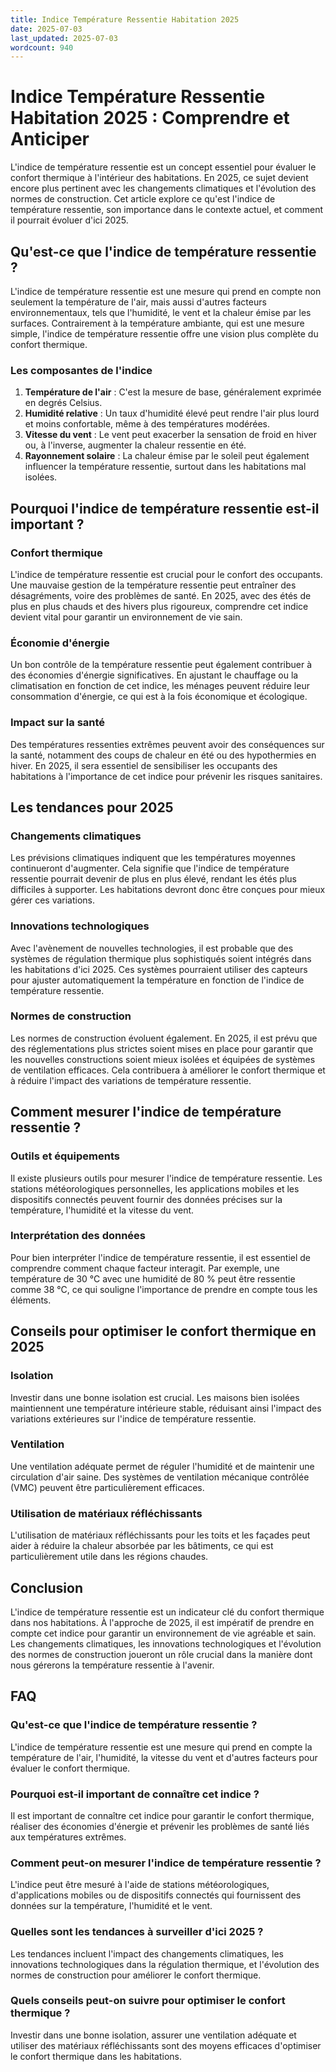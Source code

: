 ```yaml
---
title: Indice Température Ressentie Habitation 2025
date: 2025-07-03
last_updated: 2025-07-03
wordcount: 940
---
```


# Indice Température Ressentie Habitation 2025 : Comprendre et Anticiper

L'indice de température ressentie est un concept essentiel pour évaluer le confort thermique à l'intérieur des habitations. En 2025, ce sujet devient encore plus pertinent avec les changements climatiques et l'évolution des normes de construction. Cet article explore ce qu'est l'indice de température ressentie, son importance dans le contexte actuel, et comment il pourrait évoluer d'ici 2025.

## Qu'est-ce que l'indice de température ressentie ?

L'indice de température ressentie est une mesure qui prend en compte non seulement la température de l'air, mais aussi d'autres facteurs environnementaux, tels que l'humidité, le vent et la chaleur émise par les surfaces. Contrairement à la température ambiante, qui est une mesure simple, l'indice de température ressentie offre une vision plus complète du confort thermique.

### Les composantes de l'indice

1. **Température de l'air** : C'est la mesure de base, généralement exprimée en degrés Celsius.
2. **Humidité relative** : Un taux d'humidité élevé peut rendre l'air plus lourd et moins confortable, même à des températures modérées.
3. **Vitesse du vent** : Le vent peut exacerber la sensation de froid en hiver ou, à l'inverse, augmenter la chaleur ressentie en été.
4. **Rayonnement solaire** : La chaleur émise par le soleil peut également influencer la température ressentie, surtout dans les habitations mal isolées.

## Pourquoi l'indice de température ressentie est-il important ?

### Confort thermique

L'indice de température ressentie est crucial pour le confort des occupants. Une mauvaise gestion de la température ressentie peut entraîner des désagréments, voire des problèmes de santé. En 2025, avec des étés de plus en plus chauds et des hivers plus rigoureux, comprendre cet indice devient vital pour garantir un environnement de vie sain.

### Économie d'énergie

Un bon contrôle de la température ressentie peut également contribuer à des économies d'énergie significatives. En ajustant le chauffage ou la climatisation en fonction de cet indice, les ménages peuvent réduire leur consommation d'énergie, ce qui est à la fois économique et écologique.

### Impact sur la santé

Des températures ressenties extrêmes peuvent avoir des conséquences sur la santé, notamment des coups de chaleur en été ou des hypothermies en hiver. En 2025, il sera essentiel de sensibiliser les occupants des habitations à l'importance de cet indice pour prévenir les risques sanitaires.

## Les tendances pour 2025

### Changements climatiques

Les prévisions climatiques indiquent que les températures moyennes continueront d'augmenter. Cela signifie que l'indice de température ressentie pourrait devenir de plus en plus élevé, rendant les étés plus difficiles à supporter. Les habitations devront donc être conçues pour mieux gérer ces variations.

### Innovations technologiques

Avec l'avènement de nouvelles technologies, il est probable que des systèmes de régulation thermique plus sophistiqués soient intégrés dans les habitations d'ici 2025. Ces systèmes pourraient utiliser des capteurs pour ajuster automatiquement la température en fonction de l'indice de température ressentie.

### Normes de construction

Les normes de construction évoluent également. En 2025, il est prévu que des réglementations plus strictes soient mises en place pour garantir que les nouvelles constructions soient mieux isolées et équipées de systèmes de ventilation efficaces. Cela contribuera à améliorer le confort thermique et à réduire l'impact des variations de température ressentie.

## Comment mesurer l'indice de température ressentie ?

### Outils et équipements

Il existe plusieurs outils pour mesurer l'indice de température ressentie. Les stations météorologiques personnelles, les applications mobiles et les dispositifs connectés peuvent fournir des données précises sur la température, l'humidité et la vitesse du vent.

### Interprétation des données

Pour bien interpréter l'indice de température ressentie, il est essentiel de comprendre comment chaque facteur interagit. Par exemple, une température de 30 °C avec une humidité de 80 % peut être ressentie comme 38 °C, ce qui souligne l'importance de prendre en compte tous les éléments.

## Conseils pour optimiser le confort thermique en 2025

### Isolation

Investir dans une bonne isolation est crucial. Les maisons bien isolées maintiennent une température intérieure stable, réduisant ainsi l'impact des variations extérieures sur l'indice de température ressentie.

### Ventilation

Une ventilation adéquate permet de réguler l'humidité et de maintenir une circulation d'air saine. Des systèmes de ventilation mécanique contrôlée (VMC) peuvent être particulièrement efficaces.

### Utilisation de matériaux réfléchissants

L'utilisation de matériaux réfléchissants pour les toits et les façades peut aider à réduire la chaleur absorbée par les bâtiments, ce qui est particulièrement utile dans les régions chaudes.

## Conclusion

L'indice de température ressentie est un indicateur clé du confort thermique dans nos habitations. À l'approche de 2025, il est impératif de prendre en compte cet indice pour garantir un environnement de vie agréable et sain. Les changements climatiques, les innovations technologiques et l'évolution des normes de construction joueront un rôle crucial dans la manière dont nous gérerons la température ressentie à l'avenir.

## FAQ

### Qu'est-ce que l'indice de température ressentie ?

L'indice de température ressentie est une mesure qui prend en compte la température de l'air, l'humidité, la vitesse du vent et d'autres facteurs pour évaluer le confort thermique.

### Pourquoi est-il important de connaître cet indice ?

Il est important de connaître cet indice pour garantir le confort thermique, réaliser des économies d'énergie et prévenir les problèmes de santé liés aux températures extrêmes.

### Comment peut-on mesurer l'indice de température ressentie ?

L'indice peut être mesuré à l'aide de stations météorologiques, d'applications mobiles ou de dispositifs connectés qui fournissent des données sur la température, l'humidité et le vent.

### Quelles sont les tendances à surveiller d'ici 2025 ?

Les tendances incluent l'impact des changements climatiques, les innovations technologiques dans la régulation thermique, et l'évolution des normes de construction pour améliorer le confort thermique.

### Quels conseils peut-on suivre pour optimiser le confort thermique ?

Investir dans une bonne isolation, assurer une ventilation adéquate et utiliser des matériaux réfléchissants sont des moyens efficaces d'optimiser le confort thermique dans les habitations.